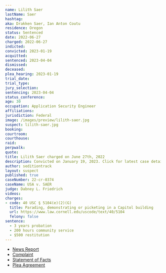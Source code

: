 ```yaml
---
name: Lilith Saer
lastName: Saer
hashtag:
aka: Drakken Saer, Ian Anton Coutu
residence: Oregon
status: Sentenced
date: 2022-06-27
charged: 2022-06-27
indicted:
convicted: 2023-01-19
acquitted:
sentenced: 2023-04-04
dismissed:
deceased:
plea_hearing: 2023-01-19
trial_date:
trial_type:
jury_selection:
sentencing: 2023-04-04
status_conference:
age: 30
occupation: Application Security Engineer
affiliations:
jurisdiction: Federal
image: /images/preview/lilith-saer.jpg
suspect: lilith-saer.jpg
booking:
courtroom:
courthouse:
raid:
perpwalk:
quote:
title: Lilith Saer charged on June 27th, 2022
description: Convicted on January 19, 2023. Click for latest case details.
author: seditiontrack
layout: suspect
published: true
caseNumber: 22-cr-0374
caseName: USA v. SAER
judge: Dabney L. Friedrich
videos:
charges:
- code: 40 USC § 5104(e)(2)(G)
  title: Parading, demonstrating or picketing in a Capitol building
  url: https://www.law.cornell.edu/uscode/text/40/5104
  felony: false
sentence:
  - 3 years probation
  - 200 hours community service
  - $500 restitution
---
```

- [News Report](https://www.kptv.com/2022/07/13/portland-woman-arrested-charged-connection-with-jan-6-capitol-attack/)
- [Complaint](https://www.justice.gov/usao-dc/case-multi-defendant/file/1518561/download)
- [Statement of Facts](https://www.justice.gov/usao-dc/case-multi-defendant/file/1518566/download)
- [Plea Agreement](https://storage.courtlistener.com/recap/gov.uscourts.dcd.249439/gov.uscourts.dcd.249439.23.0.pdf)
